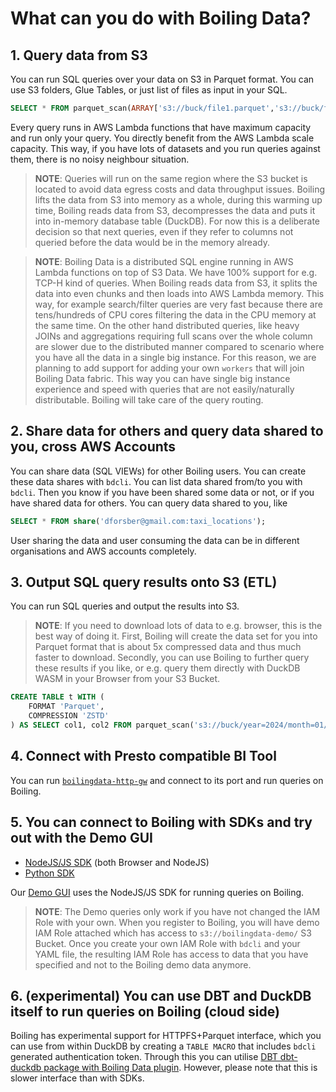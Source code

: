 # What can you do with Boiling Data?

## 1. Query data from S3

You can run SQL queries over your data on S3 in Parquet format. You can use S3 folders, Glue Tables, or just list of files as input in your SQL.

```sql
SELECT * FROM parquet_scan(ARRAY['s3://buck/file1.parquet','s3://buck/file2.parquet'])
```

Every query runs in AWS Lambda functions that have maximum capacity and run only your query. You directly benefit from the AWS Lambda scale capacity. This way, if you have lots of datasets and you run queries against them, there is no noisy neighbour situation.

> **NOTE**: Queries will run on the same region where the S3 bucket is located to avoid data egress costs and data throughput issues. Boiling lifts the data from S3 into memory as a whole, during this warming up time, Boiling reads data from S3, decompresses the data and puts it into in-memory database table (DuckDB). For now this is a deliberate decision so that next queries, even if they refer to columns not queried before the data would be in the memory already.

> **NOTE**: Boiling Data is a distributed SQL engine running in AWS Lambda functions on top of S3 Data. We have 100% support for e.g. TCP-H kind of queries. When Boiling reads data from S3, it splits the data into even chunks and then loads into AWS Lambda memory. This way, for example search/filter queries are very fast because there are tens/hundreds of CPU cores filtering the data in the CPU memory at the same time. On the other hand distributed queries, like heavy JOINs and aggregations requiring full scans over the whole column are slower due to the distributed manner compared to scenario where you have all the data in a single big instance. For this reason, we are planning to add support for adding your own `workers` that will join Boiling Data fabric. This way you can have single big instance experience and speed with queries that are not easily/naturally distributable. Boiling will take care of the query routing.

## 2. Share data for others and query data shared to you, cross AWS Accounts

You can share data (SQL VIEWs) for other Boiling users. You can create these data shares with `bdcli`. You can list data shared from/to you with `bdcli`. Then you know if you have been shared some data or not, or if you have shared data for others. You can query data shared to you, like

```sql
SELECT * FROM share('dforsber@gmail.com:taxi_locations');
```

User sharing the data and user consuming the data can be in different organisations and AWS accounts completely.

## 3. Output SQL query results onto S3 (ETL)

You can run SQL queries and output the results into S3.

> **NOTE**: If you need to download lots of data to e.g. browser, this is the best way of doing it. First, Boiling will create the data set for you into Parquet format that is about 5x compressed data and thus much faster to download. Secondly, you can use Boiling to further query these results if you like, or e.g. query them directly with DuckDB WASM in your Browser from your S3 Bucket.

```sql
CREATE TABLE t WITH (
    FORMAT 'Parquet',
    COMPRESSION 'ZSTD'
) AS SELECT col1, col2 FROM parquet_scan('s3://buck/year=2024/month=01/day=01/');
```

## 4. Connect with Presto compatible BI Tool

You can run [`boilingdata-http-gw`](https://github.com/boilingdata/boilingdata-http-gw) and connect to its port and run queries on Boiling.

## 5. You can connect to Boiling with SDKs and try out with the Demo GUI

- [NodeJS/JS SDK](https://github.com/boilingdata/node-boilingdata) (both Browser and NodeJS)
- [Python SDK](https://github.com/boilingdata/py-boilingdata)

Our [Demo GUI](https://app.boilingdata.com) uses the NodeJS/JS SDK for running queries on Boiling.

> **NOTE**: The Demo queries only work if you have not changed the IAM Role with your own. When you register to Boiling, you will have demo IAM Role attached which has access to `s3://boilingdata-demo/` S3 Bucket. Once you create your own IAM Role with `bdcli` and your YAML file, the resulting IAM Role has access to data that you have specified and not to the Boiling demo data anymore.

## 6. (experimental) You can use DBT and DuckDB itself to run queries on Boiling (cloud side)

Boiling has experimental support for HTTPFS+Parquet interface, which you can use from within DuckDB by creating a `TABLE MACRO` that includes `bdcli` generated authentication token. Through this you can utilise [DBT dbt-duckdb package with Boiling Data plugin]([ttps://github.com/boilingdata/boilingdata-dbt-demo). However, please note that this is slower interface than with SDKs.
